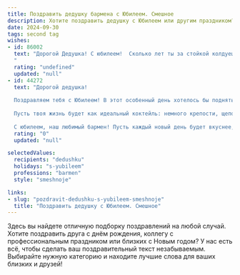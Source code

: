 ```yaml
---
title: Поздравить дедушку бармена с Юбилеем. Смешное
description: Хотите поздравить дедушку с Юбилеем или другим праздником? Наш ИИ создаст незабываемое поздравление, а вы обязательно выделитесь среди других.  
date: 2024-09-30
tags: second tag
wishes:
- id: 86002
  text: "Дорогой Дедушка! С юбилеем!  Сколько лет ты за стойкой колдуешь над напитками, превращая обычную воду в эликсир радости!  Надеюсь, твой секретный ингредиент – это не только  хороший самогон (шутка!). Желаем тебе крепкого здоровья, чтобы руки не дрожали (разве что от смеха),  и чтобы  посетители  всегда  оставались  довольны –  и  напитками, и  твоими  весёлыми  историями!  С юбилеем,  мастер  миксологии!
  "
  rating: "undefined"
  updated: "null"
- id: 44272
  text: "Дорогой дедушка!
  
  Поздравляем тебя с Юбилеем! В этот особенный день хотелось бы поднять свой бокал за тебя — настоящего мастера барного дела! Ты не просто бармен, ты волшебник, который умеет превращать скучные вечера в настоящие праздники.
  
  Пусть твоя жизнь будет как идеальный коктейль: немного крепости, щепотка веселья и обязательная доза любви! Желаем тебе больше смешанных напитков удачи и чистого стакана здоровья. Не забывай, что даже в самом густом шейкере всегда найдется место для искреннего смеха и хороших друзей.
  
  С юбилеем, наш любимый бармен! Пусть каждый новый день будет вкуснее, чем вчерашний коктейль!"
  rating: "0"
  updated: "null"

selectedValues:
  recipients: "dedushku"
  holidays: "s-yubileem"
  professions: "barmen"
  style: "smeshnoje"

links:
- slug: "pozdravit-dedushku-s-yubileem-smeshnoje"
  title: "Поздравить дедушку с Юбилеем. Смешное"
---
```


Здесь вы найдете отличную подборку поздравлений на любой случай. 
Хотите поздравить друга с днём рождения, коллегу с профессиональным праздником или близких с Новым годом? У нас есть всё, чтобы сделать ваш поздравительный текст незабываемым. Выбирайте нужную категорию и находите лучшие слова для ваших близких и друзей!
